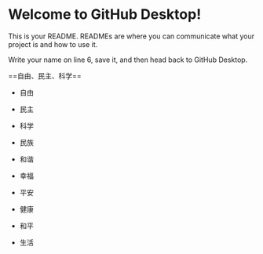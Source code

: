 # Welcome to GitHub Desktop!

This is your README. READMEs are where you can communicate what your project is and how to use it.

Write your name on line 6, save it, and then head back to GitHub Desktop.

==自由、民主、科学==

+ 自由 
+ 民主
+ 科学
+ 民族
+ 和谐
+ 幸福
+ 平安
+ 健康

+ 和平

+ 生活

  
